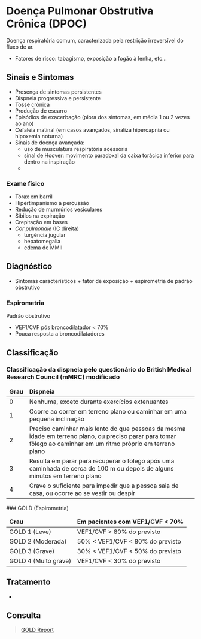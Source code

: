 # Doença Pulmonar Obstrutiva Crônica (DPOC)

Doença respiratória comum, caracterizada pela restrição irreversível do fluxo de ar.
- Fatores de risco: tabagismo, exposição a fogão à lenha, etc... 
## Sinais e Sintomas
- Presença de sintomas persistentes
- Dispneia progressiva e persistente
- Tosse crônica
- Produção de escarro
- Episódios de exacerbação (piora dos sintomas, em média 1 ou 2 vezes ao ano)
- Cefaleia matinal (em casos avançados, sinaliza hipercapnia ou hipoxemia noturna)
- Sinais de doença avançada:
	- uso de musculatura respiratória acessória
	- sinal de Hoover: movimento paradoxal da caixa torácica inferior para dentro na inspiração
	- 
### Exame físico
- Tórax em barril
- Hipertimpanismo à percussão
- Redução de murmúrios vesiculares
- Sibilos na expiração
- Crepitação em bases
- *Cor pulmonale* (IC direita)
	- turgência jugular
	- hepatomegalia
	- edema de MMII


## Diagnóstico
- Sintomas característicos + fator de exposição + espirometria de padrão obstrutivo
### Espirometria
Padrão obstrutivo
- VEF1/CVF pós broncodilatador < 70%
- Pouca resposta a broncodilatadores

## Classificação 

### Classificação da dispneia pelo questionário do British Medical Research Council (mMRC) modificado
<table>
	<thead>
		<tr>
			<td><b>Grau</td>
			<td><b>Dispneia</td>
		</tr>
	</thead>
	<tbody>
		<tr>
			<td>0</td>
			<td>Nenhuma, exceto durante exercícios extenuantes</td>
		</tr>
		<tr>
			<td>1</td>
			<td>Ocorre ao correr em terreno plano ou caminhar em uma pequena inclinação</td>
		</tr>
		<tr>
			<td>2</td>
			<td>Preciso caminhar mais lento do que pessoas da mesma idade em terreno plano, ou preciso parar para tomar fôlego ao caminhar em um ritmo próprio em terreno plano</td>
		</tr>
		<tr>
			<td>3</td>
			<td>Resulta em parar para recuperar o folego após uma caminhada de cerca de 100 m ou depois de alguns minutos em terreno plano</td>
		</tr>
		<tr>
			<td>4</td>
			<td>Grave o suficiente para impedir que a pessoa saia de casa, ou ocorre ao se vestir ou despir</td>
		</tr>
	</tbody>
</table>
###  GOLD (Espirometria)
<table>
	<thead>
		<tr>
			<td><b>Grau</td>
			<td><b>Em pacientes com VEF1/CVF < 70%</td>
		</tr>
	</thead>
	<tbody>
		<tr>
			<td>GOLD 1 (Leve)</td>
			<td>VEF1/CVF > 80% do previsto</td>
		</tr>
		<tr>
			<td>GOLD 2 (Moderada)</td>
			<td>50% < VEF1/CVF < 80% do previsto</td>
		</tr>
		<tr>
			<td>GOLD 3 (Grave)</td>
			<td>30% < VEF1/CVF < 50% do previsto</td>
		</tr>
		<tr>
			<td>GOLD 4 (Muito grave)</td>
			<td>VEF1/CVF < 30% do previsto</td>
		</tr>
	</tbody>
</table>

## Tratamento 
- 
## Consulta
> [GOLD Report](https://goldcopd.org/gold-reports/)

<!--stackedit_data:
eyJoaXN0b3J5IjpbMTY0NjMyOTE1OCwxNDA1MzgxMjM1XX0=
-->